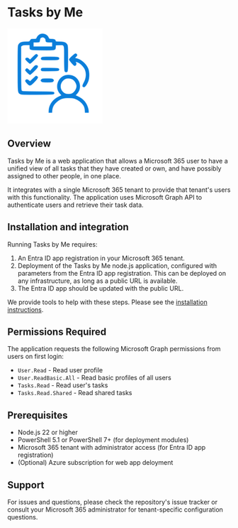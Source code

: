 # Tasks by Me

![Tasks By Me Logo](./assets/logo.png)

## Overview

Tasks by Me is a web application that allows a Microsoft 365 user to have a unified view of all tasks that they have created or own, and have possibly assigned to other people, in one place.

It integrates with a single Microsoft 365 tenant to provide that tenant's users with this functionality. The application uses Microsoft Graph API to authenticate users and retrieve their task data.

## Installation and integration

Running Tasks by Me requires:

1. An Entra ID app registration in your Microsoft 365 tenant.  
1. Deployment of the Tasks by Me node.js application, configured with parameters from the Entra ID app registration. This can be deployed on any infrastructure, as long as a public URL is available. 
1. The Entra ID app should be updated with the public URL.

We provide tools to help with these steps. Please see the [installation instructions](INSTALL.md).

## Permissions Required

The application requests the following Microsoft Graph permissions from users on first login:
- `User.Read` - Read user profile
- `User.ReadBasic.All` - Read basic profiles of all users
- `Tasks.Read` - Read user's tasks
- `Tasks.Read.Shared` - Read shared tasks

## Prerequisites

- Node.js 22 or higher
- PowerShell 5.1 or PowerShell 7+ (for deployment modules)
- Microsoft 365 tenant with administrator access (for Entra ID app registration)
- (Optional) Azure subscription for web app deloyment


## Support

For issues and questions, please check the repository's issue tracker or consult your Microsoft 365 administrator for tenant-specific configuration questions.
